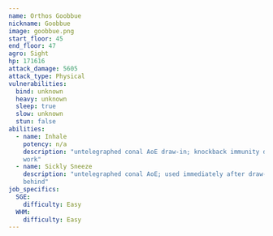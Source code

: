 ```yaml
---
name: Orthos Goobbue
nickname: Goobbue
image: goobbue.png
start_floor: 45
end_floor: 47
agro: Sight
hp: 171616
attack_damage: 5605
attack_type: Physical
vulnerabilities:
  bind: unknown
  heavy: unknown
  sleep: true
  slow: unknown
  stun: false
abilities:
  - name: Inhale
    potency: n/a
    description: "untelegraphed conal AoE draw-in; knockback immunity does not
    work"
  - name: Sickly Sneeze
    description: "untelegraphed conal AoE; used immediately after draw-in - get
    behind"
job_specifics:
  SGE:
    difficulty: Easy
  WHM:
    difficulty: Easy
---
```

